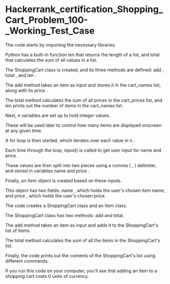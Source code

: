 # Hackerrank_certification_Shopping_Cart_Problem_100-_Working_Test_Case

 The code starts by importing the necessary libraries.
 
 Python has a built-in function len that returns the length of a list, and total that calculates the sum of all values in a list.
 
 The ShoppingCart class is created, and its three methods are defined: add , total , and len .
 
 The add method takes an item as input and stores it in the cart_names list, along with its price .
 
 The total method calculates the sum of all prices in the cart_prices list, and len prints out the number of items in the cart_names list.
 
 Next, n variables are set up to hold integer values.
 
 These will be used later to control how many items are displayed onscreen at any given time.
 
 A for loop is then started, which iterates over each value in n .
 
 Each time through the loop, input() is called to get user input for name and price .
 
 These values are then split into two pieces using a comma ( , ) delimiter, and stored in variables name and price .
 
 Finally, an Item object is created based on these inputs.
 
 This object has two fields: name , which holds the user's chosen item name; and price , which holds the user's chosen price.

 The code creates a ShoppingCart class and an Item class.
 
 The ShoppingCart class has two methods: add and total.
 
 The add method takes an item as input and adds it to the ShoppingCart's list of items.
 
 The total method calculates the sum of all the items in the ShoppingCart's list.
 
 Finally, the code prints out the contents of the ShoppingCart's list using different commands.
 
 If you run this code on your computer, you'll see that adding an item to a shopping cart costs 0 units of currency.
